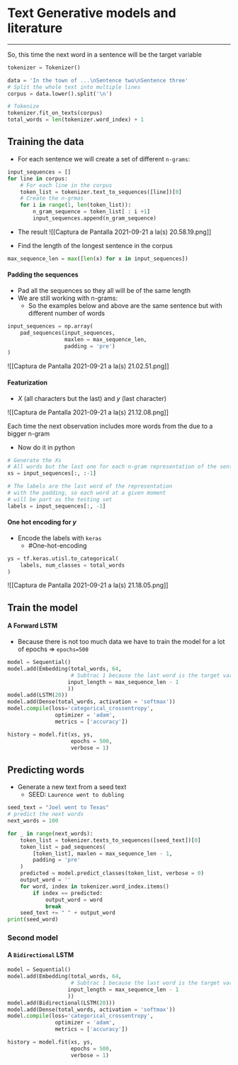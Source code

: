 ---
---

# Text Generative models and literature
***
So, this time the next word in a sentence will be the target variable

```python
tokenizer = Tokenizer()

data = 'In the town of ...\nSentence two\nSentence three'
# Split the whole text into multiple lines
corpus = data.lower().split('\n')

# Tokenize
tokenizer.fit_on_texts(corpus)
total_words = len(tokenizer.word_index) + 1
```


## Training the data
- For each sentence we will create a set of different `n-grams`:
```python
input_sequences = []
for line in corpus:
	# For each line in the corpus
	token_list = tokenizer.text_to_sequences([line])[0]
	# Create the n-grmas
	for i in range(1, len(token_list)):
		n_gram_sequence = token_list[ : i +1]
		input_sequences.append(n_gram_sequence)
```
- The result
![[Captura de Pantalla 2021-09-21 a la(s) 20.58.19.png]]

- Find the length of the longest sentence in the corpus
```python
max_sequence_len = max([len(x) for x in input_sequences])
```

#### Padding the sequences
- Pad all the sequences so they all will be of the same length
- We are still working with n-grams:
	- So the examples below and above are the same sentence but with different number of words

```python
input_sequences = np.array(
	pad_sequences(input_sequences, 
				  maxlen = max_sequence_len,
				  padding = 'pre')
)
```

![[Captura de Pantalla 2021-09-21 a la(s) 21.02.51.png]]

#### Featurization
- $X$ (all characters but the last) and $y$ (last character)
	
![[Captura de Pantalla 2021-09-21 a la(s) 21.12.08.png]]

Each time the next observation includes more words from the due to a bigger n-gram

- Now do it in python
```python
# Generate the Xs
# All words but the last one for each n-gram representation of the sentence
xs = input_sequences[:, :-1]

# The labels are the last word of the representation
# with the padding, so each word at a given moment
# will be part as the testing set
labels = input_sequences[:, -1]
```

#### One hot encoding for $y$
- Encode the labels with `keras`
	- #One-hot-encoding 
```python
ys = tf.keras.utisl.to_categorical(
	labels, num_classes = total_words
)
```
![[Captura de Pantalla 2021-09-21 a la(s) 21.18.05.png]]

## Train the model
#### A Forward LSTM
- Because there is not too much data we have to train the model for a lot of epochs => `epochs=500`
```python
model = Sequential()
model.add(Embedding(total_words, 64, 
					# Subtrac 1 because the last word is the target variable
				   input_length = max_sequence_len - 1
				   ))
model.add(LSTM(20))
model.add(Dense(total_words, activation = 'softmax'))
model.compile(loss='categorical_crossentropy',
			   optimizer = 'adam',
			   metrics = ['accuracy'])

history = model.fit(xs, ys, 
					epochs = 500, 
					verbose = 1)
```

## Predicting words
- Generate a new text from a seed text
	- SEED: `Laurence went to dubling`
```python
seed_text = "Joel went to Texas"
# predict the next words
next_words = 100

for _ in range(next_words):
	token_list = tokenizer.texts_to_sequences([seed_text])[0]
	token_list = pad_sequences(
		[token_list], maxlen = max_sequence_len - 1,
		padding = 'pre'
	)
	predicted = model.predict_classes(token_list, verbose = 0)
	output_word = ''
	for word, index in tokenizer.word_index.items()
		if index == predicted:
			output_word = word
			break
	seed_text += " " + output_word
print(seed_word)
```

### Second model
#### A `Bidirectional` LSTM
```python
model = Sequential()
model.add(Embedding(total_words, 64, 
					# Subtrac 1 because the last word is the target variable
				   input_length = max_sequence_len - 1
				   ))
model.add(Bidirectional(LSTM(20)))
model.add(Dense(total_words, activation = 'softmax'))
model.compile(loss='categorical_crossentropy',
			   optimizer = 'adam',
			   metrics = ['accuracy'])

history = model.fit(xs, ys, 
					epochs = 500, 
					verbose = 1)
```